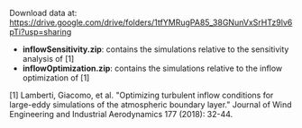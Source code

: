 Download data at: https://drive.google.com/drive/folders/1tfYMRugPA85_38GNunVxSrHTz9lv6pTi?usp=sharing

 - **inflowSensitivity.zip**: contains the simulations relative to the sensitivity analysis of [1]
 - **inflowOptimization.zip**: contains the simulations relative to the inflow optimization of [1]
 
[1] Lamberti, Giacomo, et al. "Optimizing turbulent inflow conditions for large-eddy simulations of the atmospheric boundary layer." Journal of Wind Engineering and Industrial Aerodynamics 177 (2018): 32-44.
